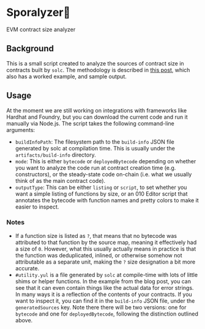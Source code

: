 # Sporalyzer🍄
EVM contract size analyzer

## Background

This is a small script created to analyze the sources of contract size in contracts built by `solc`.  The methodology is described in [this post](https://blog.fungify.it/p/introducing-sporalyzer-a-tool-for), which also has a worked example, and sample output.

## Usage

At the moment we are still working on integrations with frameworks like Hardhat and Foundry, but you can download the current code and run it manually via Node.js.
The script takes the following command-line arguments:
- `buildInfoPath`: The filesystem path to the `build-info` JSON file generated by solc at compilation time.  This is usually under the `artifacts/build-info` directory.
- `mode`: This is either `bytecode` or `deployedBytecode` depending on whether you want to analyze the code run at contract creation time (e.g. constructors), or the steady-state code on-chain (i.e. what we usually think of as the main contract code).
- `outputType`: This can be either `listing` or `script`, to set whether you want a simple listing of functions by size, or an 010 Editor script that annotates the bytecode with function names and pretty colors to make it easier to inspect.

### Notes
- If a function size is listed as `?`, that means that no bytecode was attributed to that function by the source map, meaning it effectively had a size of `0`.  However, what this usually actually means in practice is that the function was deduplicated, inlined, or otherwise somehow not attributable as a separate unit, making the `?` size designation a bit more accurate.
- `#utility.yul` is a file generated by `solc` at compile-time with lots of little shims or helper functions.  In the example from the blog post, you can see that it can even contain things like the actual data for error strings.  In many ways it is a reflection of the contents of your contracts.  If you want to inspect it, you can find it in the `build-info` JSON file, under the `generatedSources` key.  Note there there will be two versions: one for `bytecode` and one for `deployedBytecode`, following the distinction outlined above.
